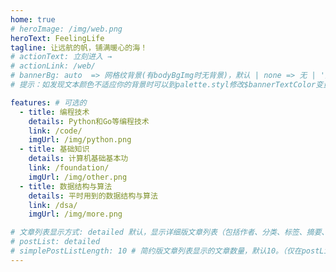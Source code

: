 ```yaml
---
home: true
# heroImage: /img/web.png
heroText: FeelingLife
tagline: 让远航的帆，铺满暖心的海！
# actionText: 立刻进入 →
# actionLink: /web/
# bannerBg: auto  => 网格纹背景(有bodyBgImg时无背景)，默认 | none => 无 | '大图地址' | background: 自定义背景样式 
# 提示：如发现文本颜色不适应你的背景时可以到palette.styl修改$bannerTextColor变量

features: # 可选的
  - title: 编程技术
    details: Python和Go等编程技术
    link: /code/
    imgUrl: /img/python.png
  - title: 基础知识
    details: 计算机基础基本功
    link: /foundation/
    imgUrl: /img/other.png
  - title: 数据结构与算法
    details: 平时用到的数据结构与算法
    link: /dsa/
    imgUrl: /img/more.png

# 文章列表显示方式: detailed 默认，显示详细版文章列表（包括作者、分类、标签、摘要、分页等）| simple => 显示简约版文章列表（仅标题和日期）| none 不显示文章列表
# postList: detailed
# simplePostListLength: 10 # 简约版文章列表显示的文章数量，默认10。（仅在postList设置为simple时生效）
---
```


<ClientOnly>
  <WebInfo/>
</ClientOnly>
